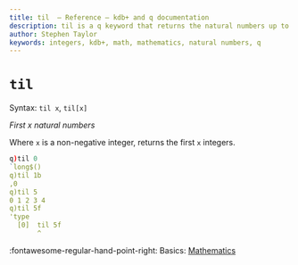```yaml
---
title: til  – Reference – kdb+ and q documentation
description: til is a q keyword that returns the natural numbers up to its argument.
author: Stephen Taylor
keywords: integers, kdb+, math, mathematics, natural numbers, q
---
```

# `til`



Syntax: `til x`, `til[x]` 

_First x natural numbers_ 

Where `x` is a non-negative integer, returns the first `x` integers. 
```q
q)til 0
`long$()
q)til 1b
,0
q)til 5
0 1 2 3 4
q)til 5f
'type
  [0]  til 5f
       ^
```

:fontawesome-regular-hand-point-right: 
Basics: [Mathematics](../basics/math.md)
